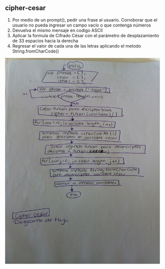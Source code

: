 ## cipher-cesar

1. Por medio de un prompt(), pedir una frase al usuario. Corroborar que el usuario no pueda ingresar un campo vacío o que contenga números
2. Devuelva el mismo mensaje en codigo ASCII
3. Aplicar la formula de Cifrado César con el parámetro de desplazamiento de 33 espacios hacia la derecha
3. Regresar el valor de cada una de las letras aplicando el metodo String.fromCharCode()

![Diagrama de flujo cipher-cesar](./assets/images/cipher-cesar.jpeg)
